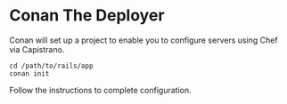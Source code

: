 Conan The Deployer
==================

Conan will set up a project to enable you to configure servers using Chef via Capistrano.

    cd /path/to/rails/app
    conan init

Follow the instructions to complete configuration.
